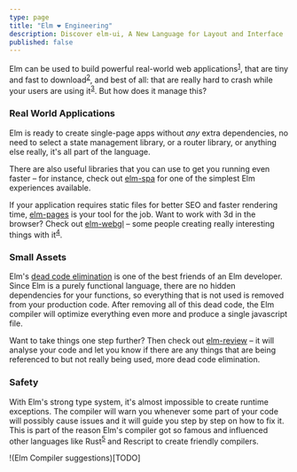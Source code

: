 ```yaml
---
type: page
title: "Elm ❤️ Engineering"
description: Discover elm-ui, A New Language for Layout and Interface
published: false
---
```


Elm can be used to build powerful real-world web applications<sup>[1](???)</sup>, that are tiny and fast to download<sup>[2](https://medium.com/dailyjs/a-realworld-comparison-of-front-end-frameworks-2020-4e50655fe4c1)</sup>, and best of all: that are really hard to crash while your users are using it<sup>[3](https://www.infoq.com/news/2017/05/elm-zero-runtime-exception/)</sup>. But how does it manage this?

### Real World Applications

Elm is ready to create single-page apps without _any_ extra dependencies, no need to select a state management library, or a router library, or anything else really, it's all part of the language.

There are also useful libraries that you can use to get you running even faster – for instance, check out [elm-spa](https://www.elm-spa.dev) for one of the simplest Elm experiences available.

If your application requires static files for better SEO and faster rendering time, [elm-pages](https://elm-pages.com) is your tool for the job. Want to work with 3d in the browser? Check out [elm-webgl](https://package.elm-lang.org/packages/elm-explorations/webgl/latest) – some people creating really interesting things with it<sup>[4](https://erkal.github.io/elm-3d-playground-exploration/multiple-shadows-from-ianmackenzie/)</sup>.

### Small Assets

Elm's [dead code elimination](https://elm-lang.org/news/small-assets-without-the-headache) is one of the best friends of an Elm developer. Since Elm is a purely functional language, there are no hidden dependencies for your functions, so everything that is not used is removed from your production code. After removing all of this dead code, the Elm compiler will optimize everything even more and produce a single javascript file.

Want to take things one step further? Then check out [elm-review](https://jfmengels.net/safe-dead-code-removal/) – it will analyse your code and let you know if there are any things that are being referenced to but not really being used, more dead code elimination.

### Safety

With Elm's strong type system, it's almost impossible to create runtime exceptions. The compiler will warn you whenever some part of your code will possibly cause issues and it will guide you step by step on how to fix it. This is part of the reason Elm's compiler got so famous and influenced other languages like Rust<sup>[5](https://blog.rust-lang.org/2016/08/10/Shape-of-errors-to-come.html)</sup> and Rescript to create friendly compilers.

!(Elm Compiler suggestions)[TODO]
